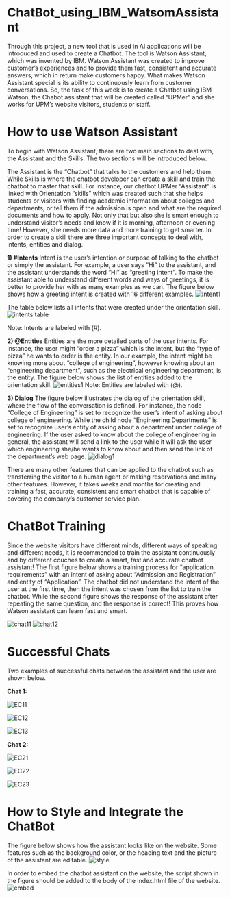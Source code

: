 # ChatBot_using_IBM_WatsomAssistant
Through this project, a new tool that is used in AI applications will be introduced and used to create a Chatbot. The tool is Watson Assistant, which was invented by IBM. Watson Assistant was created to improve customer’s experiences and to provide them fast, consistent and accurate answers, which in return make customers happy. What makes Watson Assistant special is its ability to continuously learn from customer conversations. So, the task of this week is to create a Chatbot using IBM Watson, the Chabot assistant that will be created called “UPMer” and she works for UPM’s website visitors, students or staff.

# How to use Watson Assistant 
To begin with Watson Assistant, there are two main sections to deal with, the Assistant and the Skills. The two sections will be introduced below.

The Assistant is the “Chatbot” that talks to the customers and help them. While Skills is where the chatbot developer can create a skill and train the chatbot to master that skill. For instance, our chatbot UPMer “Assistant” is linked with Orientation “skills” which was created such that she helps students or visitors with finding academic information about colleges and departments, or tell them if the admission is open and what are the required documents and how to apply. Not only that but also she is smart enough to understand visitor’s needs and know if it is morning, afternoon or evening time! However, she needs more data and more training to get smarter. In order to create a skill there are three important concepts to deal with, intents, entities and dialog. 

**1) #Intents**
Intent is the user’s intention or purpose of talking to the chatbot or simply the assistant. For example, a user says “Hi” to the assistant, and the assistant understands the word “Hi” as “greeting intent”. To make the assistant able to understand different words and ways of greetings, it is better to provide her with as many examples as we can. The figure below shows how a greeting intent is created with 16 different examples.
![intent1](https://user-images.githubusercontent.com/85955049/125173650-ec5a9400-e1c8-11eb-8c16-044f68f4fef1.png)


The table below lists all intents that were created under the orientation skill.
![intents table](https://user-images.githubusercontent.com/85955049/125173744-74d93480-e1c9-11eb-9858-2ae59a94adf5.png)

Note: Intents are labeled with (#). 

**2) @Entities**
Entities are the more detailed parts of the user intents. For instance, the user might “order a pizza” which is the intent, but the “type of pizza” he wants to order is the entity. In our example, the intent might be knowing more about “college of engineering”, however knowing about an “engineering department”, such as the electrical engineering department, is the entity. The figure below shows the list of entities added to the orientation skill. 
![entities1](https://user-images.githubusercontent.com/85955049/125173844-0a74c400-e1ca-11eb-993b-69ec398e6b7c.png)
Note: Entities are labeled with (@).

**3) Dialog**
The figure below illustrates the dialog of the orientation skill, where the flow of the conversation is defined. For instance, the node “College of Engineering” is set to recognize the user’s intent of asking about college of engineering. While the child node “Engineering Departments” is set to recognize user’s entity of asking about a department under college of engineering. If the user asked to know about the college of engineering in general, the assistant will send a link to the user while it will ask the user which engineering she/he wants to know about and then send the link of the department’s web page.
![dialog1](https://user-images.githubusercontent.com/85955049/125173918-9a1a7280-e1ca-11eb-9aa1-f1cb50a89963.png)

There are many other features that can be applied to the chatbot such as transferring the visitor to a human agent or making reservations and many other features. However, it takes weeks and months for creating and training a fast, accurate, consistent and smart chatbot that is capable of covering the company’s customer service plan.  

# ChatBot Training 
Since the website visitors have different minds, different ways of speaking and different needs, it is recommended to train the assistant continuously and by different couches to create a smart, fast and accurate chatbot assistant! The first figure below shows a training process for “application requirements” with an intent of asking about “Admission and Registration” and entity of “Application”. The chatbot did not understand the intent of the user at the first time, then the intent was chosen from the list to train the chatbot. While the second figure shows the response of the assistant after repeating the same question, and the response is correct! This proves how Watson assistant can learn fast and smart. 

![chat11](https://user-images.githubusercontent.com/85955049/125174043-40667800-e1cb-11eb-997c-aef1cefd3379.png)
![chat12](https://user-images.githubusercontent.com/85955049/125174048-4b210d00-e1cb-11eb-9d81-9d6efacf4561.png)

# Successful Chats
Two examples of successful chats between the assistant and the user are shown below.

**Chat 1:**

![EC11](https://user-images.githubusercontent.com/85955049/125174141-e31ef680-e1cb-11eb-9486-5d1a53d0ba89.png)

![EC12](https://user-images.githubusercontent.com/85955049/125174153-ee722200-e1cb-11eb-82db-694470ddafcd.png)

![EC13](https://user-images.githubusercontent.com/85955049/125174157-f762f380-e1cb-11eb-9e79-088493f28c6e.png)


**Chat 2:**

![EC21](https://user-images.githubusercontent.com/85955049/125174166-06e23c80-e1cc-11eb-9357-e9114cb29586.png)

![EC22](https://user-images.githubusercontent.com/85955049/125174171-15305880-e1cc-11eb-965f-ea9a23610921.png)

![EC23](https://user-images.githubusercontent.com/85955049/125174176-1feaed80-e1cc-11eb-8091-1725e9c8059d.png)

# How to Style and Integrate the ChatBot

The figure below shows how the assistant looks like on the website. Some features such as the background color, or the heading text and the picture of the assistant are editable.
![style](https://user-images.githubusercontent.com/85955049/125174232-71937800-e1cc-11eb-9196-d39ad573cc38.png)

In order to embed the chatbot assistant on the website, the script shown in the figure should be added to the body of the index.html file of the website.
![embed](https://user-images.githubusercontent.com/85955049/125174241-8ff97380-e1cc-11eb-80ae-ccb38d27cbdb.png)


